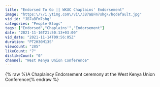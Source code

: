 ```yaml
---
title: "Endorsed To Go || WKUC Chaplains' Endorsement"
image: "https:\/\/i.ytimg.com\/vi\/JB7aBFm7shg\/hqdefault.jpg"
vid_id: "JB7aBFm7shg"
categories: "People-Blogs"
tags: ["Endorsed","Chaplains'","Endorsement"]
date: "2021-11-16T21:50:13+03:00"
vid_date: "2021-11-14T09:56:05Z"
duration: "PT2H30M13S"
viewcount: "285"
likeCount: "7"
dislikeCount: "0"
channel: "West Kenya Union Conference"
---
```

{% raw %}A Chaplaincy Endorsement ceremony at the West Kenya Union Conference{% endraw %}
